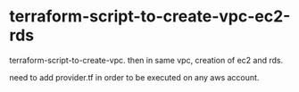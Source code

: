 # terraform-script-to-create-vpc-ec2-rds
terraform-script-to-create-vpc. then in same vpc, creation of ec2 and rds.

need to add provider.tf in order to be executed on any aws account.
